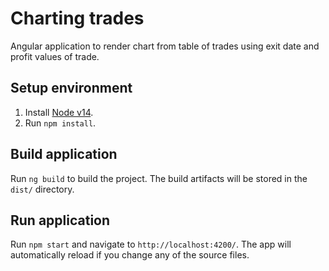 # Charting trades

Angular application to render chart from table of trades using exit date and profit values of trade.

## Setup environment

 1. Install [Node v14](https://nodejs.org/en/).
 2. Run `npm install`.

## Build application

Run `ng build` to build the project. The build artifacts will be stored in the `dist/` directory.

## Run application

Run `npm start` and navigate to `http://localhost:4200/`. The app will automatically reload if you change any of the source files.
